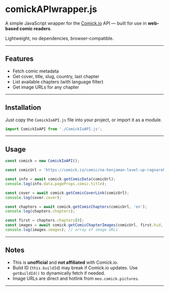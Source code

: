# comickAPIwrapper.js

A simple JavaScript wrapper for the [Comick.io](https://comick.io) API — built for use in **web-based comic readers**.

Lightweight, no dependencies, browser-compatible.

---

## Features

- Fetch comic metadata
- Get cover, title, slug, country, last chapter
- List available chapters (with language filter)
- Get image URLs for any chapter

---

## Installation

Just copy the `ComickIoAPI.js` file into your project, or import it as a module.

```js
import ComickIoAPI from './ComickIoAPI.js';
```


---

## Usage

```js
const comick = new ComickIoAPI();

const comicUrl = 'https://comick.io/comic/na-honjaman-level-up-ragnarok';

const info = await comick.getComicData(comicUrl);
console.log(info.data.pageProps.comic.title);

const cover = await comick.getComicCoverLink(comicUrl);
console.log(cover.cover);

const chapters = await comick.getComicChapters(comicUrl, 'en');
console.log(chapters.chapters);

const first = chapters.chapters[0];
const images = await comick.getComicChapterImages(comicUrl, first.hid, first.lang, first.chap);
console.log(images.images); // array of image URLs
```

---

##  Notes

- This is **unofficial** and **not affiliated** with Comick.io.
- Build ID (`this.buildId`) may break if Comick.io updates. Use `getBuildId()` to dynamically fetch if needed.
- Image URLs are direct and hotlink from `meo.comick.pictures`.

---

